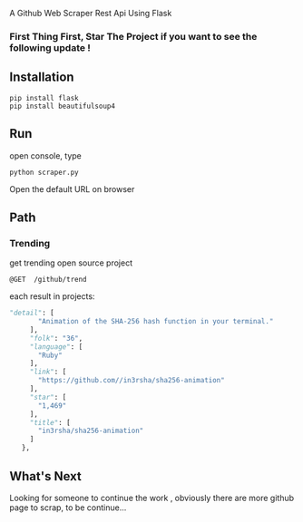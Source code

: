 
A Github Web Scraper Rest Api Using Flask

### First Thing First, Star The Project if you want to see the following update ! ###

## Installation
```
pip install flask
pip install beautifulsoup4
```

## Run
open console, type 
```
python scraper.py
```
Open the default URL on browser 


## Path 

### Trending  
get trending open source project
```http
@GET  /github/trend
```
 
 each result in projects:
 ``` python
 "detail": [
        "Animation of the SHA-256 hash function in your terminal."
      ], 
      "folk": "36", 
      "language": [
        "Ruby"
      ], 
      "link": [
        "https://github.com//in3rsha/sha256-animation"
      ], 
      "star": [
        "1,469"
      ], 
      "title": [
        "in3rsha/sha256-animation"
      ]
    }, 
```
## What's Next 
Looking for someone to continue the work , obviously there are more github page to scrap, to be continue...
